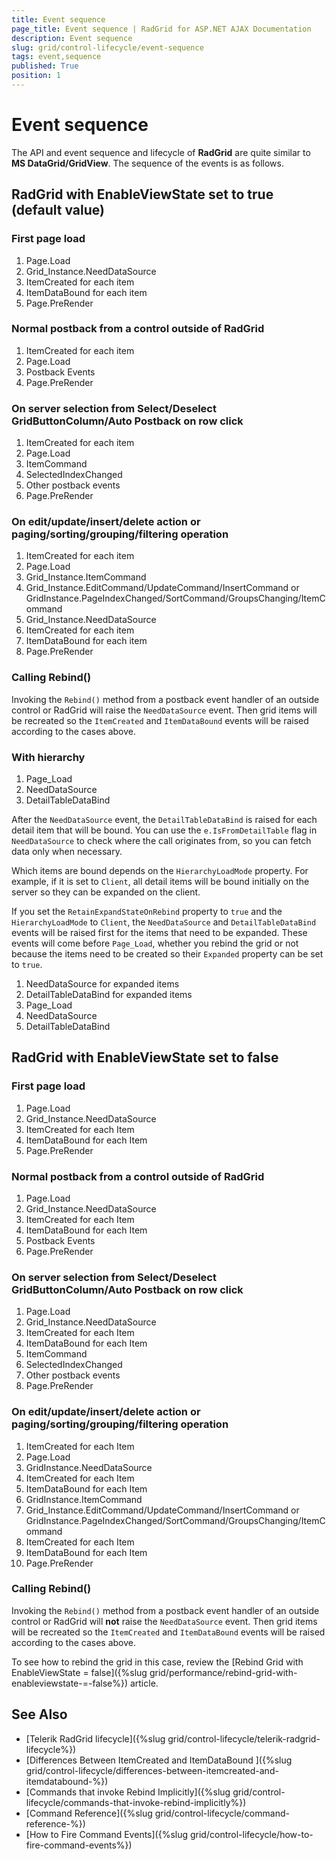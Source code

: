 ```yaml
---
title: Event sequence
page_title: Event sequence | RadGrid for ASP.NET AJAX Documentation
description: Event sequence
slug: grid/control-lifecycle/event-sequence
tags: event,sequence
published: True
position: 1
---
```


# Event sequence
 

The API and event sequence and lifecycle of **RadGrid** are quite similar to **MS DataGrid/GridView**. The sequence of the events is as follows.

## RadGrid with EnableViewState set to true (default value)

### First page load

1. Page.Load	
1. Grid_Instance.NeedDataSource	
1. ItemCreated for each item
1. ItemDataBound for each item
1. Page.PreRender	

### Normal postback from a control outside of RadGrid

1. ItemCreated for each item
1. Page.Load	
1. Postback Events	
1. Page.PreRender

### On server selection from Select/Deselect GridButtonColumn/Auto Postback on row click

1. ItemCreated for each item
1. Page.Load	
1. ItemCommand	
1. SelectedIndexChanged	
1. Other postback events	
1. Page.PreRender


### On edit/update/insert/delete action or paging/sorting/grouping/filtering operation

1. ItemCreated for each item
1. Page.Load	
1. Grid_Instance.ItemCommand	
1. Grid_Instance.EditCommand/UpdateCommand/InsertCommand or GridInstance.PageIndexChanged/SortCommand/GroupsChanging/ItemCommand
1. Grid_Instance.NeedDataSource	
1. ItemCreated for each item
1. ItemDataBound for each item
1. Page.PreRender


### Calling Rebind()

Invoking the `Rebind()` method from a postback event handler of an outside control or RadGrid will raise the `NeedDataSource` event. Then grid items will be recreated so the `ItemCreated` and `ItemDataBound` events will be raised according to the cases above.

### With hierarchy

1. Page_Load
1. NeedDataSource
1. DetailTableDataBind

After the `NeedDataSource` event, the `DetailTableDataBind` is raised for each detail item that will be bound. You can use the `e.IsFromDetailTable` flag in `NeedDataSource` to check where the call originates from, so you can fetch data only when necessary.

Which items are bound depends on the `HierarchyLoadMode` property. For example, if it is set to `Client`, all detail items will be bound initially on the server so they can be expanded on the client.

If you set the `RetainExpandStateOnRebind` property to `true` and the `HierarchyLoadMode` to `Client`, the `NeedDataSource` and `DetailTableDataBind` events will be raised first for the items that need to be expanded.  These events will come before `Page_Load`, whether you rebind the grid or not because the items need to be created so their `Expanded` property can be set to `true`.

1. NeedDataSource for expanded items
1. DetailTableDataBind for expanded items
1. Page_Load
1. NeedDataSource
1. DetailTableDataBind




## RadGrid with EnableViewState set to false

### First page load

1. Page.Load
1. Grid_Instance.NeedDataSource
1. ItemCreated for each Item
1. ItemDataBound for each Item
1. Page.PreRender


### Normal postback from a control outside of RadGrid

1. Page.Load
1. Grid_Instance.NeedDataSource
1. ItemCreated for each Item
1. ItemDataBound for each Item
1. Postback Events
1. Page.PreRender

### On server selection from Select/Deselect GridButtonColumn/Auto Postback on row click

1. Page.Load
1. Grid_Instance.NeedDataSource
1. ItemCreated for each Item
1. ItemDataBound for each Item
1. ItemCommand
1. SelectedIndexChanged
1. Other postback events
1. Page.PreRender

### On edit/update/insert/delete action or paging/sorting/grouping/filtering operation

1. ItemCreated for each Item
1. Page.Load
1. GridInstance.NeedDataSource
1. ItemCreated for each Item
1. ItemDataBound for each Item
1. GridInstance.ItemCommand
1. Grid_Instance.EditCommand/UpdateCommand/InsertCommand or GridInstance.PageIndexChanged/SortCommand/GroupsChanging/ItemCommand
1. ItemCreated for each Item
1. ItemDataBound for each Item
1. Page.PreRender


### Calling Rebind()

Invoking the `Rebind()` method from a postback event handler of an outside control or RadGrid will **not** raise the `NeedDataSource` event. Then grid items will be recreated so the `ItemCreated` and `ItemDataBound` events will be raised according to the cases above.

To see how to rebind the grid in this case, review the [Rebind Grid with EnableViewState = false]({%slug grid/performance/rebind-grid-with-enableviewstate-=-false%}) article.

## See Also

* [Telerik RadGrid lifecycle]({%slug grid/control-lifecycle/telerik-radgrid-lifecycle%})
* [Differences Between ItemCreated and ItemDataBound ]({%slug grid/control-lifecycle/differences-between-itemcreated-and-itemdatabound-%})
* [Commands that invoke Rebind Implicitly]({%slug grid/control-lifecycle/commands-that-invoke-rebind-implicitly%})
* [Command Reference]({%slug grid/control-lifecycle/command-reference-%})
* [How to Fire Command Events]({%slug grid/control-lifecycle/how-to-fire-command-events%})

